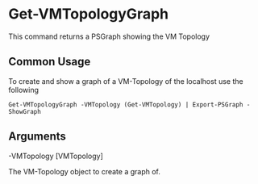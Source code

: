 # Get-VMTopologyGraph

This command returns a PSGraph showing the VM Topology

## Common Usage

To create and show a graph of a VM-Topology of the localhost use the following

    Get-VMTopologyGraph -VMTopology (Get-VMTopology) | Export-PSGraph -ShowGraph

## Arguments

-VMTopology [VMTopology]

The VM-Topology object to create a graph of.